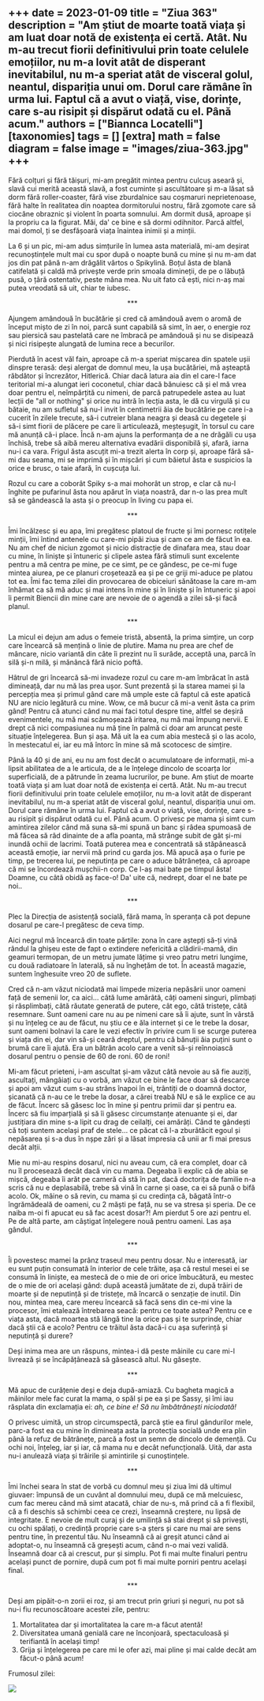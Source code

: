 
+++
date = 2023-01-09
title = "Ziua 363"
description = "Am știut de moarte toată viața și am luat doar notă de existența ei certă. Atât. Nu m-au trecut fiorii definitivului prin toate celulele emoțiilor, nu m-a lovit atât de disperant inevitabilul, nu m-a speriat atât de visceral golul, neantul, dispariția unui om. Dorul care rămâne în urma lui. Faptul că a avut o viață, vise, dorințe, care s-au risipit și dispărut odată cu el. Până acum."
authors = ["Biannca Locatelli"]
[taxonomies]
tags = []
[extra]
math = false
diagram = false
image = "images/ziua-363.jpg"
+++
---

Fără colțuri și fără tăișuri, mi-am pregătit mintea pentru culcuș aseară și, slavă cui merită această slavă, a fost cuminte și ascultătoare și m-a lăsat să dorm fără roller-coaster, fără vise zburdalnice sau coșmaruri neprietenoase, fără halte în realitatea din noaptea dormitorului nostru, fără zgomote care să ciocăne obraznic și violent în poarta somnului. Am dormit dusă, aproape și la propriu ca la figurat. Măi, da' ce bine e să dormi odihnitor. Parcă altfel, mai domol, ți se desfășoară viața înaintea inimii și a minții.

La 6 și un pic, mi-am adus simțurile în lumea asta materială, mi-am deșirat recunoștințele mult mai cu spor după o noapte bună cu mine și nu m-am dat jos din pat până n-am drăgălit vârtos o Spikylină. Boțul ăsta de blană catifelată și caldă mă privește verde prin smoala dimineții, de pe o lăbuță pusă, o țâră ostentativ, peste mâna mea. Nu uit fato că ești, nici n-aș mai putea vreodată să uit, chiar te iubesc.

<p style="text-align: center;">***</p>

Ajungem amândouă în bucătărie și cred că amândouă avem o aromă de început mișto de zi în noi, parcă sunt capabilă să simt, în aer, o energie roz sau piersică sau pastelată care ne îmbracă pe amândouă și nu se disipează și nici risipește alungată de lumina rece a becurilor.

Pierdută în acest văl fain, aproape că m-a speriat mișcarea din spatele ușii dinspre terasă: deși alergat de domnul meu, la ușa bucătăriei, mă așteaptă răbdător și încrezător, Hitlerică. Chiar dacă latura aia din el care-l face teritorial mi-a alungat ieri coconetul, chiar dacă bănuiesc că și el mă vrea doar pentru el, neîmpărțită cu nimeni, de parcă patrupedele astea au luat lecții de "all or nothing" și orice nu intră în lecția asta, le dă cu virgulă și cu bătaie, nu am sufletul să nu-l invit în centimetrii ăia de bucătărie pe care i-a cucerit în zilele trecute, să-i cutreier blana neagra și deasă cu degetele și să-i simt fiorii de plăcere pe care îi articulează, meșteșugit, în torsul cu care mă anunță că-i place. Încă n-am ajuns la performanța de a ne drăgăli cu ușa închisă, trebe să aibă mereu alternativa evadării disponibilă și, afară, iarna nu-i ca vara. Frigul ăsta ascuțit mi-a trezit alerta în corp și, aproape fără să-mi dau seama, mi se imprimă și în mișcări și cum băietul ăsta e suspicios la orice e brusc, o taie afară, în cușcuța lui.

Rozul cu care a coborât Spiky s-a mai mohorât un strop, e clar că nu-l înghite pe pufarinul ăsta nou apărut în viața noastră, dar n-o las prea mult să se gândească la asta și o preocup în living cu papa ei.

<p style="text-align: center;">***</p>

Îmi încălzesc și eu apa, îmi pregătesc platoul de fructe și îmi pornesc rotițele minții, îmi întind antenele cu care-mi pipăi ziua și cam ce am de făcut în ea. Nu am chef de niciun zgomot și nicio distracție de dinafara mea, stau doar cu mine, în liniște și întuneric și clipele astea fără stimuli sunt excelente pentru a mă centra pe mine, pe ce simt, pe ce gândesc, pe ce-mi fuge mintea aiurea, pe ce planuri croșetează ea și pe ce griji mi-aduce pe platou tot ea. Îmi fac tema zilei din provocarea de obiceiuri sănătoase la care m-am înhămat ca să mă aduc și mai intens în mine și în liniște și în întuneric și apoi îi permit Biencii din mine care are nevoie de o agendă a zilei să-și facă planul.

<p style="text-align: center;">***</p>

La micul ei dejun am adus o femeie tristă, absentă, la prima simțire, un corp care încearcă să mențină o linie de plutire. Mama nu prea are chef de mâncare, nicio variantă din câte îi prezint nu îi surâde, acceptă una, parcă în silă și-n milă, și mănâncă fără nicio poftă.

Hâtrul de gri încearcă să-mi invadeze rozul cu care m-am îmbrăcat în astă dimineață, dar nu mă las prea ușor. Sunt prezentă și la starea mamei și la percepția mea și primul gând care mă umple este că faptul că este apatică NU are nicio legătură cu mine. Wow, ce mă bucur că mi-a venit ăsta ca prim gând! Pentru că atunci când nu mai faci totul despre tine, altfel se deșiră evenimentele, nu mă mai scămoșează iritarea, nu mă mai împung nervii. E drept că nici compasiunea nu mă ține în palmă ci doar am aruncat peste situație înțelegerea. Bun și așa. Mă uit la ea cum abia mestecă și o las acolo, în mestecatul ei, iar eu mă întorc în mine să mă scotocesc de simțire.

Până la 40 și de ani, eu nu am fost decât o acumulatoare de informații, mi-a lipsit abilitatea de a le articula, de a le înțelege dincolo de scoarța lor superficială, de a pătrunde în zeama lucrurilor, pe bune. Am știut de moarte toată viața și am luat doar notă de existența ei certă. Atât. Nu m-au trecut fiorii definitivului prin toate celulele emoțiilor, nu m-a lovit atât de disperant inevitabilul, nu m-a speriat atât de visceral golul, neantul, dispariția unui om. Dorul care rămâne în urma lui. Faptul că a avut o viață, vise, dorințe, care s-au risipit și dispărut odată cu el. Până acum. O privesc pe mama și simt cum amintirea zilelor când mă suna să-mi spună un banc și râdea spumoasă de mă făcea să râd dinainte de a afla poanta, mă strânge subit de gât și-mi inundă ochii de lacrimi. Toată puterea mea e concentrată să stăpânească această emoție, iar nervii mă prind cu garda jos. Mă apucă așa o furie pe timp, pe trecerea lui, pe neputința pe care o aduce bătrânețea, că aproape că mi se încordează mușchii-n corp. Ce l-aș mai bate pe timpul ăsta! Doamne, cu câtă obidă aș face-o! Da' uite că, nedrept, doar el ne bate pe noi..

<p style="text-align: center;">***</p>

Plec la Direcția de asistență socială, fără mama, în speranța că pot depune dosarul pe care-l pregătesc de ceva timp.

Aici negrul mă încearcă din toate părțile: zona în care aștepți să-ți vină rândul la ghișeu este de fapt o extindere nefericită a clădirii-mamă, din geamuri termopan, de un metru jumate lățime și vreo patru metri lungime, cu două radiatoare în laterală, să nu înghețăm de tot. În această magazie, suntem înghesuite vreo 20 de suflete.

Cred că n-am văzut niciodată mai limpede mizeria nepăsării unor oameni față de semenii lor, ca aici… câtă lume amărâtă, câți oameni singuri, plimbați și răsplimbați, câtă răutate generată de putere, cât ego, câtă tristețe, câtă resemnare. Sunt oameni care nu au pe nimeni care să îi ajute, sunt în vârstă și nu înțeleg ce au de făcut, nu știu ce e ăla internet și ce le trebe la dosar, sunt oameni bolnavi la care le vezi efectiv în privire cum li se scurge puterea și viața din ei, dar vin să-și ceară dreptul, pentru că bănuții ăia puțini sunt o brumă care îi ajută. Era un bătrân acolo care a venit să-și reînnoiască dosarul pentru o pensie de 60 de roni. 60 de roni!

Mi-am făcut prieteni, i-am ascultat și-am văzut câtă nevoie au să fie auziți, ascultați, mângâiați cu o vorbă, am văzut ce bine le face doar să descarce și apoi am văzut cum s-au strâns înapoi în ei, trântiți de o doamnă doctor, șicanată că n-au ce le trebe la dosar, a cărei treabă NU e să le explice ce au de făcut. Încerc să găsesc loc în mine și pentru primii dar și pentru ea. Încerc să fiu imparțială și să îi găsesc circumstanțe atenuante și ei, dar justițiara din mine s-a lipit cu drag de ceilalți, cei amărâți. Când te gândești că toți suntem același praf de stele… ce păcat că l-a zburătăcit egoul și nepăsarea și s-a dus în nșpe zări și a lăsat impresia că unii ar fi mai presus decât alții.

Mie nu mi-au respins dosarul, nici nu aveau cum, că era complet, doar că nu îl procesează decât dacă vin cu mama. Degeaba îi explic că de abia se mișcă, degeaba îi arăt pe cameră că stă în pat, dacă doctorița de familie n-a scris că nu e deplasabilă, trebe să vină în carne și oase, ca ei să pună o bifă acolo. Ok, mâine o să revin, cu mama și cu credința că, băgată într-o îngrămădeală de oameni, cu 2 măști pe față, nu se va stresa și speria. De ce naiba m-oi fi apucat eu să fac acest dosar?! Am pierdut 5 ore azi pentru el. Pe de altă parte, am câștigat înțelegere nouă pentru oameni. Las așa gândul.

<p style="text-align: center;">***</p>

Îi povestesc mamei la prânz traseul meu pentru dosar. Nu e interesată, iar eu sunt puțin consumată în interior de cele trăite, așa că restul mesei ei se consumă în liniște, ea mestecă de o mie de ori orice îmbucătură, eu mestec de o mie de ori același gând: după această jumătate de zi, după trăiri de moarte și de neputință și de tristețe, mă încarcă o senzație de inutil. Din nou, mintea mea, care mereu încearcă să facă sens din ce-mi vine la procesor, îmi etalează întrebarea seacă: pentru ce toate astea? Pentru ce e viața asta, dacă moartea stă lângă tine la orice pas și te surprinde, chiar dacă știi că e acolo? Pentru ce trăitul ăsta dacă-i cu așa suferință și neputință și durere?

Deși inima mea are un răspuns, mintea-i dă peste mâinile cu care mi-l livrează și se încăpățânează să găsească altul. Nu găsește.

<p style="text-align: center;">***</p>

Mă apuc de curățenie deși e deja după-amiază. Cu bagheta magică a mâinilor mele fac curat la mama, o spăl și pe ea și pe Sassy, și îmi iau răsplata din exclamația ei: _ah, ce bine e! Să nu îmbătrânești niciodată!_

O privesc uimită, un strop circumspectă, parcă știe ea firul gândurilor mele, parc-a fost ea cu mine în dimineața asta la protecția socială unde era plin până la refuz de bătrânețe, parcă a fost un semn de dincolo de demență. Cu ochi noi, înțeleg, iar și iar, că mama nu e decât nefuncțională. Uită, dar asta nu-i anulează viața și trăirile și amintirile și cunoștințele.

<p style="text-align: center;">***</p>

Îmi închei seara în stat de vorbă cu domnul meu și ziua îmi dă ultimul giuvaer: împunsă de un cuvânt al domnului meu, după ce mă melcuiesc, cum fac mereu când mă simt atacată, chiar de nu-s, mă prind că a fi flexibil, că a fi deschis să schimbi ceea ce crezi, înseamnă creștere, nu lipsă de integritate. E nevoie de mult curaj și de umilință să stai drept și să privești, cu ochi spălați, o credință proprie care s-a șters și care nu mai are sens pentru tine, în prezentul tău. Nu înseamnă că ai greșit atunci când ai adoptat-o, nu înseamnă că greșești acum, când n-o mai vezi validă. Înseamnă doar că ai crescut, pur și simplu. Pot fi mai multe finaluri pentru același punct de pornire, după cum pot fi mai multe porniri pentru același final.

<p style="text-align: center;">***</p>

Deși am pipăit-o-n zorii ei roz, și am trecut prin griuri și neguri, nu pot să nu-i fiu recunoscătoare acestei zile, pentru:
1. Mortalitatea dar și imortalitatea la care m-a făcut atentă!
2. Diversitatea umană genială care ne înconjoară, spectaculoasă și terifiantă în același timp!
3. Grija și înțelegerea pe care mi le ofer azi, mai pline și mai calde decât am făcut-o până acum!

Frumosul zilei:

<div class="flex justify-center">
  <img src="images/363-nou.jpeg" />
</div>
